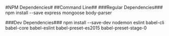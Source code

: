 #NPM Dependencies#
##Command Line##
###Regular Dependencies###
npm install --save express mongoose body-parser

###Dev Dependencies###
npm install --save-dev nodemon eslint babel-cli babel-core babel-eslint babel-preset-es2015 babel-preset-stage-0